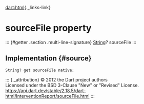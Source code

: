 [dart:html](../../dart-html/dart-html-library){._links-link}

sourceFile property
===================

::: {#getter .section .multi-line-signature}
[String](../../dart-core/string-class)? sourceFile
:::

Implementation {#source}
--------------

``` {.language-dart data-language="dart"}
String? get sourceFile native;
```

::: {._attribution}
© 2012 the Dart project authors\
Licensed under the BSD 3-Clause \"New\" or \"Revised\" License.\
<https://api.dart.dev/stable/2.18.5/dart-html/InterventionReport/sourceFile.html>
:::
